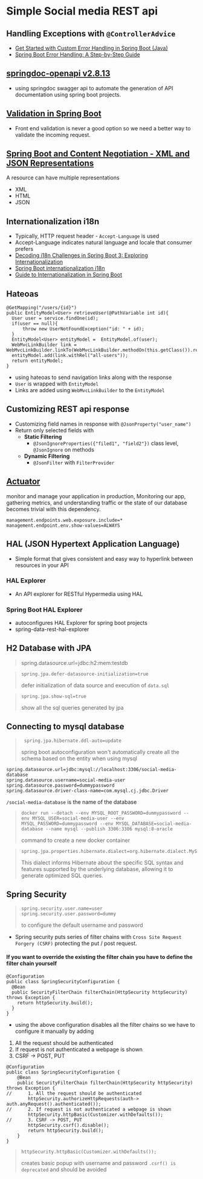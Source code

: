 # Simple Social media REST api 

## **Handling Exceptions with `@ControllerAdvice`**
* [Get Started with Custom Error Handling in Spring Boot (Java)](https://auth0.com/blog/get-started-with-custom-error-handling-in-spring-boot-java/)
* [Spring Boot Error Handling: A Step-by-Step Guide](https://inspector.dev/spring-boot-error-handling-a-step-by-step-guide/)

## [springdoc-openapi v2.8.13](https://springdoc.org/)
* using springdoc swagger api to  automate the generation of API documentation using spring boot projects.

## [Validation in Spring Boot](https://www.baeldung.com/spring-boot-bean-validation)
* Front end validation is never a good option so we need a better way to validate the incoming request.

## [Spring Boot and Content Negotiation - XML and JSON Representations](https://www.springboottutorial.com/spring-boot-content-negotiation-with-xml-json-representations)
A resource can have multiple representations
* XML
* HTML
* JSON

## Internationalization i18n 
* Typically, HTTP request header - `Accept-Language` is used
* Accept-Language indicates natural language and locale that consumer prefers
* [Decoding i18n Challenges in Spring Boot 3: Exploring Internationalization](https://medium.com/yildiztech/decoding-i18n-challenges-in-spring-boot-3-exploring-internationalization-895a4ac627df)
* [Spring Boot internationalization i18n](https://lokalise.com/blog/spring-boot-internationalization/)
* [Guide to Internationalization in Spring Boot](https://www.baeldung.com/spring-boot-internationalization)


## Hateoas 
```     
@GetMapping("/users/{id}")
public EntityModel<User> retrieveUser(@PathVariable int id){
  User user = service.findOne(id);
  if(user == null){
      throw new UserNotFoundException("id: " + id);
  }
  EntityModel<User> entityModel =  EntityModel.of(user);
  WebMvcLinkBuilder link = WebMvcLinkBuilder.linkTo(WebMvcLinkBuilder.methodOn(this.getClass()).retrieveAllUsers());
  entityModel.add(link.withRel("all-users"));
  return entityModel;
}
```

* using hateoas to send navigation links along with the response 
* `User` is wrapped with `EntityModel` 
* Links are added using `WebMvcLinkBuilder` to the `EntityModel`


## Customizing REST api response 
* Customizing field names in response with `@JsonProperty("user_name")`
* Return only selected fields with 
  * **Static Filtering**
    * `@JsonIgnoreProperties({"filed1", "field2"})` class level, `@JsonIgnore` on methods
  * **Dynamic Filtering**
    * `@JsonFilter` with `FilterProvider`

## [Actuator](https://www.baeldung.com/spring-boot-actuators)
monitor and manage your application in production, Monitoring our app, gathering metrics, and understanding traffic or the state of our database becomes trivial with this dependency.
```
management.endpoints.web.exposure.include=*
management.endpoint.env.show-values=ALWAYS
```

## HAL (JSON Hypertext Application Language)
* Simple format that gives consistent and easy way to hyperlink between resources in your API
### HAL Explorer 
* An API explorer for RESTful Hypermedia using HAL
### Spring Boot HAL Explorer
* autoconfigures HAL Explorer for spring boot projects
* spring-data-rest-hal-explorer

## H2 Database with JPA
> spring.datasource.url=jdbc:h2:mem:testdb

>     spring.jpa.defer-datasource-initialization=true 
> defer initialization of data source and execution of `data.sql`

>     spring.jpa.show-sql=true
> show all the sql queries generated by jpa
      
## Connecting to mysql database
>      spring.jpa.hibernate.ddl-auto=update 
> spring boot autoconfiguration won't automatically create all the schema based on the entity when using mysql 
    
```
spring.datasource.url=jdbc:mysql://localhost:3306/social-media-database
spring.datasource.username=social-media-user
spring.datasource.password=dummypassword
spring.datasource.driver-class-name=com.mysql.cj.jdbc.Driver
```

`/social-media-database` is the name of the database
>     docker run --detach --env MYSQL_ROOT_PASSWORD=dummypassword --env MYSQL_USER=social-media-user --env MYSQL_PASSWORD=dummypassword --env MYSQL_DATABASE=social-media-database --name mysql --publish 3306:3306 mysql:8-oracle
> command to create a new docker container

>     spring.jpa.properties.hibernate.dialect=org.hibernate.dialect.MySQLDialect
>  This dialect informs Hibernate about the specific SQL syntax and features supported by the underlying database, allowing it to generate optimized SQL queries.
> 

## Spring Security
>     spring.security.user.name=user 
>     spring.security.user.password=dummy
> to configure the default username and password 

* Spring security puts series of filter chains with `Cross Site Request Forgery (CSRF)` protecting the put / post request.
#### If you want to override the existing the filter chain you have to define the filter chain yourself
``` 
@Configuration
public class SpringSecurityConfiguration {
  @Bean
  public SecurityFilterChain filterChain(HttpSecurity httpSecurity) throws Exception {
    return httpSecurity.build();
  }
}
```
* using the above configuration disables all the filter chains so we have to configure it manually by adding
1. All the request should be authenticated
2. If request is not authenticated a webpage is shown
3. CSRF -> POST, PUT

```
@Configuration
public class SpringSecurityConfiguration {
    @Bean
    public SecurityFilterChain filterChain(HttpSecurity httpSecurity) throws Exception {
//      1. All the request should be authenticated
        httpSecurity.authorizeHttpRequests(auth-> auth.anyRequest().authenticated());
//      2. If request is not authenticated a webpage is shown
        httpSecurity.httpBasic(Customizer.withDefaults());
//      3. CSRF -> POST, PUT 
        httpSecurity.csrf().disable();
        return httpSecurity.build();
    }
}
```

>     httpSecurity.httpBasic(Customizer.withDefaults());
>    creates basic popup with username and password 
`.csrf() is deprecated` and should be avoided